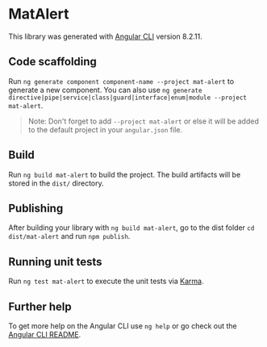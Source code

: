# MatAlert

This library was generated with [Angular CLI](https://github.com/angular/angular-cli) version 8.2.11.

## Code scaffolding

Run `ng generate component component-name --project mat-alert` to generate a new component. You can also use `ng generate directive|pipe|service|class|guard|interface|enum|module --project mat-alert`.
> Note: Don't forget to add `--project mat-alert` or else it will be added to the default project in your `angular.json` file. 

## Build

Run `ng build mat-alert` to build the project. The build artifacts will be stored in the `dist/` directory.

## Publishing

After building your library with `ng build mat-alert`, go to the dist folder `cd dist/mat-alert` and run `npm publish`.

## Running unit tests

Run `ng test mat-alert` to execute the unit tests via [Karma](https://karma-runner.github.io).

## Further help

To get more help on the Angular CLI use `ng help` or go check out the [Angular CLI README](https://github.com/angular/angular-cli/blob/master/README.md).
